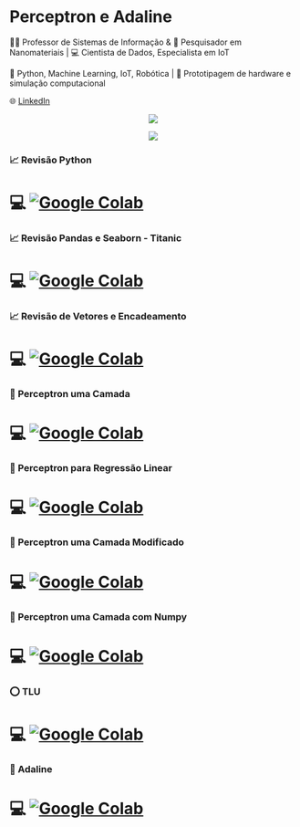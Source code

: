 # Perceptron e Adaline

👨‍🏫 Professor de Sistemas de Informação & 🧪 Pesquisador em Nanomateriais | 💻 Cientista de Dados, Especialista em IoT

🚀 Python, Machine Learning, IoT, Robótica | 🤖 Prototipagem de hardware e simulação computacional

🌐 [LinkedIn](https://www.linkedin.com/in/rafael-r-barbosa/)

<p  align="center">
<img src="https://user-images.githubusercontent.com/73097560/115834477-dbab4500-a447-11eb-908a-139a6edaec5c.gif">             
<br>
</p>

<p align="center">
<img src="https://miro.medium.com/v2/resize:fit:640/1*ZS7xxm9jkGIcRnH3QKs02g.gif"/>
</p>

### :chart_with_upwards_trend: Revisão Python 

 # :computer: [![Google Colab](https://badgen.net/badge/Launch/on%20Google%20Colab/blue?icon=terminal)](https://github.com/FaculdadeDescomplica/Perceptron_Adaline/blob/main/Revisao.ipynbb) 

### :chart_with_upwards_trend: Revisão Pandas e Seaborn - Titanic

# :computer: [![Google Colab](https://badgen.net/badge/Launch/on%20Google%20Colab/blue?icon=terminal)](https://github.com/FaculdadeDescomplica/Perceptron_Adaline/blob/main/Revisao.ipynbb) 

### :chart_with_upwards_trend: Revisão de Vetores e Encadeamento 

# :computer: [![Google Colab](https://badgen.net/badge/Launch/on%20Google%20Colab/blue?icon=terminal)](https://github.com/FaculdadeDescomplica/Perceptron_Adaline/blob/main/Revisao.ipynbb) 

### 🧠 Perceptron uma Camada 
# :computer: [![Google Colab](https://badgen.net/badge/Launch/on%20Google%20Colab/blue?icon=terminal)](https://github.com/FaculdadeDescomplica/Perceptron_Adaline/blob/main/Revisao.ipynbb) 

### 🧠 Perceptron para Regressão Linear 
# :computer: [![Google Colab](https://badgen.net/badge/Launch/on%20Google%20Colab/blue?icon=terminal)](https://github.com/FaculdadeDescomplica/Perceptron_Adaline/blob/main/Revisao.ipynbb) 

### 🧠 Perceptron uma Camada Modificado
# :computer: [![Google Colab](https://badgen.net/badge/Launch/on%20Google%20Colab/blue?icon=terminal)](https://github.com/FaculdadeDescomplica/Perceptron_Adaline/blob/main/Revisao.ipynbb) 

### 🧠 Perceptron uma Camada com Numpy
# :computer: [![Google Colab](https://badgen.net/badge/Launch/on%20Google%20Colab/blue?icon=terminal)](https://github.com/FaculdadeDescomplica/Perceptron_Adaline/blob/main/Revisao.ipynbb) 


### :o: TLU 
# :computer: [![Google Colab](https://badgen.net/badge/Launch/on%20Google%20Colab/blue?icon=terminal)](https://github.com/FaculdadeDescomplica/Perceptron_Adaline/blob/main/Revisao.ipynbb) 

### 🧠 Adaline 
# :computer: [![Google Colab](https://badgen.net/badge/Launch/on%20Google%20Colab/blue?icon=terminal)](https://github.com/FaculdadeDescomplica/Perceptron_Adaline/blob/main/Revisao.ipynbb)

